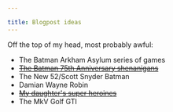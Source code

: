```yaml
---

title: Blogpost ideas
---
```


Off the top of my head, most probably awful:

* The Batman Arkham Asylum series of games
* [~~The Batman 75th Anniversary shenanigans~~](2014-07-22-top-batman-moments)
* The New 52/Scott Snyder Batman
* Damian Wayne Robin
* [~~My daughter's super heroines~~](2015-01-13-superheroines)
* The MkV Golf GTI
